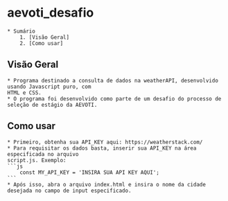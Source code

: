 # aevoti_desafio

    * Sumário
        1. [Visão Geral]
        2. [Como usar]

## Visão Geral

    * Programa destinado a consulta de dados na weatherAPI, desenvolvido usando Javascript puro, com 
    HTML e CSS.
    * O programa foi desenvolvido como parte de um desafio do processo de seleção de estágio da AEVOTI.

## Como usar

    * Primeiro, obtenha sua API_KEY aqui: https://weatherstack.com/
    * Para requisitar os dados basta, inserir sua API_KEY na área especificada no arquivo 
    script.js. Exemplo:
    ```js
        const MY_API_KEY = 'INSIRA SUA API KEY AQUI';
    ```
    * Após isso, abra o arquivo index.html e insira o nome da cidade desejada no campo de input especificado.


